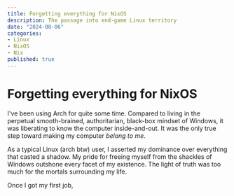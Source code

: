 ```yaml
---
title: Forgetting everything for NixOS
description: The passage into end-game Linux territory
date: "2024-08-06"
categories: 
- Linux
- NixOS
- Nix
published: true
---
```


# Forgetting everything for NixOS

I've been using Arch for quite some time. 
Compared to living in the perpetual smooth-brained, authoritarian, black-box mindset of Windows, it was liberating to know the computer inside-and-out. It was the only true step toward making my computer *belong to me*.

As a typical Linux (arch btw) user, I asserted my dominance over everything that casted a shadow. My pride for freeing myself from the shackles of Windows outshone every facet of my existence. The light of truth was too much for the mortals surrounding my life.


Once I got my first job, 




